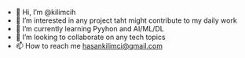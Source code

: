 - 👋 Hi, I’m @kilimcih
- 👀 I’m interested in any project taht might contribute to my daily work
- 🌱 I’m currently learning Pyyhon and AI/ML/DL
- 💞️ I’m looking to collaborate on any tech topics
- 📫 How to reach me hasankilimci@gmail.com

<!---
kilimcih/kilimcih is a ✨ special ✨ repository because its `README.md` (this file) appears on your GitHub profile.
You can click the Preview link to take a look at your changes.
--->
